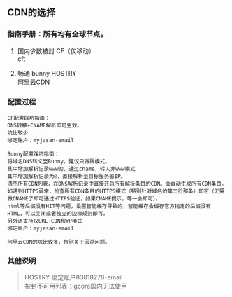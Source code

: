 ## CDN的选择
### 指南手册：所有均有全球节点。

1. 国内少数被封
CF（仅移动）  
cft  

3. 畅通
bunny 
HOSTRY  
阿里云CDN  

### 配置过程
````
CF配置踩坑指南：
DNS转移+CNAME解析即可生效。
坑比较少  
绑定账户：myjasan-email  

````

````
Bunny配置踩坑指南：  
将域名DNS转义至Bunny，建议只做跟模式。  
其中增加解析记录www的，通过cname，转入非www模式  
其中增加解析记录为@，直接解析至目标服务器IP。  
清空所有CDN列表，在DNS解析记录中直接开启所有解析条目的CDN。会自动生成所有CDN条目。  
如遇到HTTPS异常，检查所有CDN条目的HTTPS模式（特别针对域名的第二行那条）即可（无需做CNAME了即可通过HTTPS验证，如果CNAME提示，等一会即可）。  
html等后缀没有HIT等问题，设置智能缓存导致的，智能缓存会缓存官方指定的后缀没有HTML，可以关闭或者独立的边缘规则即可。  
另外还支持仅URL-CDN和WP模式
绑定账户：myjasan-email 
````

````
阿里云CDN的坑比较多，特别关于回溯问题。
````
### 其他说明
> HOSTRY 绑定账户83818278-email  
> 被封不可用列表：gcore国内无法使用  
